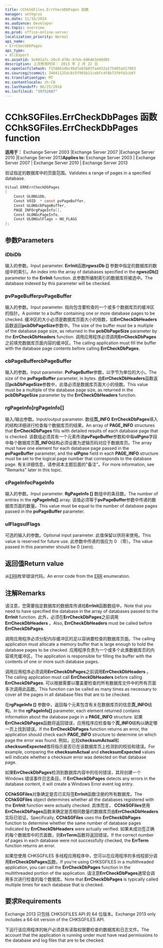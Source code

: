 ```yaml
---
title: CChkSGFiles.ErrCheckDbPages 函数
manager: sethgros
ms.date: 11/16/2014
ms.audience: Developer
ms.topic: overview
ms.prod: office-online-server
localization_priority: Normal
api_name:
- ErrCheckDbPages
api_type:
- dllExport
ms.assetid: 5e981a7c-28cd-470c-b7eb-606463e9dd05
description: 上次修改时间： 2013 年 2 月 22 日
ms.openlocfilehash: f1588b1dbc4bd7e83683fa4432a175405ad17903
ms.sourcegitcommit: 34041125dc8c5f993b21cebfc4f8b72f0fd2cb6f
ms.translationtype: MT
ms.contentlocale: zh-CN
ms.lasthandoff: 06/25/2018
ms.locfileid: "19752687"
---
```

# <a name="cchksgfileserrcheckdbpages-function"></a><span data-ttu-id="5e17c-103">CChkSGFiles.ErrCheckDbPages 函数</span><span class="sxs-lookup"><span data-stu-id="5e17c-103">CChkSGFiles.ErrCheckDbPages function</span></span>

<span data-ttu-id="5e17c-104">**适用于：** Exchange Server 2003 |Exchange Server 2007 |Exchange Server 2010 |Exchange Server 2013</span><span class="sxs-lookup"><span data-stu-id="5e17c-104">**Applies to:** Exchange Server 2003 | Exchange Server 2007 | Exchange Server 2010 | Exchange Server 2013</span></span>
  
<span data-ttu-id="5e17c-105">验证指定的数据库中的页面范围。</span><span class="sxs-lookup"><span data-stu-id="5e17c-105">Validates a range of pages in a specified database.</span></span> 
  
```cs
Vitual ERRErrCheckDbPages  
(
    Const ULONGiDb,
    Const VOID  * const pvPageBuffer,
    Const ULONGcbPageBuffer,
    PAGE_INFOrgPageInfo[],
    Const ULONGcPageInfo,
    Const ULONGulFlags = NO_FLAGS
);

```

## <a name="parameters"></a><span data-ttu-id="5e17c-106">参数</span><span class="sxs-lookup"><span data-stu-id="5e17c-106">Parameters</span></span>

### <a name="idb"></a><span data-ttu-id="5e17c-107">iDb</span><span class="sxs-lookup"><span data-stu-id="5e17c-107">iDb</span></span>
  
<span data-ttu-id="5e17c-108">输入的参数。</span><span class="sxs-lookup"><span data-stu-id="5e17c-108">Input parameter.</span></span> <span data-ttu-id="5e17c-109">**ErrInit**函数**rgwszDb []** 参数中指定的数据库的数组中的索引。</span><span class="sxs-lookup"><span data-stu-id="5e17c-109">An index into the array of databases specified in the **rgwszDb[]** parameter to the **ErrInit** function.</span></span> <span data-ttu-id="5e17c-110">此参数所编制索引的数据库将被选中。</span><span class="sxs-lookup"><span data-stu-id="5e17c-110">The database indexed by this parameter will be checked.</span></span> 
    
### <a name="pvpagebuffer"></a><span data-ttu-id="5e17c-111">pvPageBuffer</span><span class="sxs-lookup"><span data-stu-id="5e17c-111">pvPageBuffer</span></span> 
  
<span data-ttu-id="5e17c-112">输入的参数。</span><span class="sxs-lookup"><span data-stu-id="5e17c-112">Input parameter.</span></span> <span data-ttu-id="5e17c-113">指向包含要检查的一个或多个数据库页的缓冲区的指针。</span><span class="sxs-lookup"><span data-stu-id="5e17c-113">A pointer to a buffer containing one or more database pages to be checked.</span></span> <span data-ttu-id="5e17c-114">缓冲区的大小必须是数据库页面大小的倍数，如**ErrCheckDbHeaders**函数返回**pcbDbPageSize**参数中。</span><span class="sxs-lookup"><span data-stu-id="5e17c-114">The size of the buffer must be a multiple of the database page size, as returned in the **pcbDbPageSize** parameter by the **ErrCheckDbHeaders** function.</span></span> <span data-ttu-id="5e17c-115">调用应用程序必须调用**ErrCheckDbPages**之前填充数据库页面内容的缓冲区。</span><span class="sxs-lookup"><span data-stu-id="5e17c-115">The calling application must fill the buffer with the database page contents before calling **ErrCheckDbPages**.</span></span>
    
### <a name="cbpagebuffer"></a><span data-ttu-id="5e17c-116">cbPageBuffer</span><span class="sxs-lookup"><span data-stu-id="5e17c-116">cbPageBuffer</span></span>
  
<span data-ttu-id="5e17c-117">输入的参数。</span><span class="sxs-lookup"><span data-stu-id="5e17c-117">Input parameter.</span></span> <span data-ttu-id="5e17c-118">**PvPageBuffer**参数，以字节为单位的大小。</span><span class="sxs-lookup"><span data-stu-id="5e17c-118">The size of the **pvPageBuffer** parameter, in bytes.</span></span> <span data-ttu-id="5e17c-119">由**ErrCheckDbHeaders**函数返回**pcbDbPageSize**参数中，此值必须是数据库页面大小的倍数。</span><span class="sxs-lookup"><span data-stu-id="5e17c-119">This value must be a multiple of the database page size, as returned in the **pcbDbPageSize** parameter by the **ErrCheckDbHeaders** function.</span></span> 
    
### <a name="rgpageinfo"></a><span data-ttu-id="5e17c-120">rgPageInfo]</span><span class="sxs-lookup"><span data-stu-id="5e17c-120">rgPageInfo[]</span></span> 
  
<span data-ttu-id="5e17c-121">输入/输出参数。</span><span class="sxs-lookup"><span data-stu-id="5e17c-121">Input/output parameter.</span></span> <span data-ttu-id="5e17c-122">数组**页\_INFO** **ErrCheckDbPages**填入的结构详细进行检查每个数据库页的结果。</span><span class="sxs-lookup"><span data-stu-id="5e17c-122">An array of **PAGE\_INFO** structures that **ErrCheckDbPages** fills with detailed results of each database page that is checked.</span></span> <span data-ttu-id="5e17c-123">该数组必须具有一个元素传递**pvPageBuffer**参数和中每**ulPgno**字段中每个数据库页**页\_INFO**结构必须设置为逻辑页码对应于数据库页。</span><span class="sxs-lookup"><span data-stu-id="5e17c-123">The array must have one element for each database page passed in the **pvPageBuffer** parameter, and the **ulPgno** field in each **PAGE\_INFO** structure must be set to the logical page number that corresponds to the database page.</span></span> <span data-ttu-id="5e17c-124">有关详细信息，请参阅本主题后面的"备注"。</span><span class="sxs-lookup"><span data-stu-id="5e17c-124">For more information, see "Remarks" later in this topic.</span></span> 
    
### <a name="cpageinfo"></a><span data-ttu-id="5e17c-125">cPageInfo</span><span class="sxs-lookup"><span data-stu-id="5e17c-125">cPageInfo</span></span>
  
<span data-ttu-id="5e17c-126">输入的参数。</span><span class="sxs-lookup"><span data-stu-id="5e17c-126">Input parameter.</span></span> <span data-ttu-id="5e17c-127">**RgPageInfo []** 数组中的条目数。</span><span class="sxs-lookup"><span data-stu-id="5e17c-127">The number of entries in the **rgPageInfo[]** array.</span></span> <span data-ttu-id="5e17c-128">该值必须等于**pvPageBuffer**参数中传递的数据库页面的数量。</span><span class="sxs-lookup"><span data-stu-id="5e17c-128">This value must be equal to the number of database pages passed in the **pvPageBuffer** parameter.</span></span> 
    
### <a name="ulflags"></a><span data-ttu-id="5e17c-129">ulFlags</span><span class="sxs-lookup"><span data-stu-id="5e17c-129">ulFlags</span></span> 
  
<span data-ttu-id="5e17c-130">可选的输入的参数。</span><span class="sxs-lookup"><span data-stu-id="5e17c-130">Optional input parameter.</span></span> <span data-ttu-id="5e17c-131">此值保留以供将来使用。</span><span class="sxs-lookup"><span data-stu-id="5e17c-131">This value is reserved for future use.</span></span> <span data-ttu-id="5e17c-132">此参数中传递的值应为 0 （零）。</span><span class="sxs-lookup"><span data-stu-id="5e17c-132">The value passed in this parameter should be 0 (zero).</span></span>
    
## <a name="return-value"></a><span data-ttu-id="5e17c-133">返回值</span><span class="sxs-lookup"><span data-stu-id="5e17c-133">Return value</span></span>

<span data-ttu-id="5e17c-134">从[ERR](cchksgfiles-err-enumeration.md)枚举错误代码。</span><span class="sxs-lookup"><span data-stu-id="5e17c-134">An error code from the [ERR](cchksgfiles-err-enumeration.md) enumeration.</span></span> 
  
## <a name="remarks"></a><span data-ttu-id="5e17c-135">注解</span><span class="sxs-lookup"><span data-stu-id="5e17c-135">Remarks</span></span>

<span data-ttu-id="5e17c-136">请注意，您需要指定数据库的数据库传递给**ErrInit**函数数组中。</span><span class="sxs-lookup"><span data-stu-id="5e17c-136">Note that you need to have specified the database in the array of databases passed to the **ErrInit** function.</span></span> <span data-ttu-id="5e17c-137">此外，必须在**ErrCheckDbPages**之前调用**ErrCheckDbHeaders** 。</span><span class="sxs-lookup"><span data-stu-id="5e17c-137">Also, **ErrCheckDbHeaders** must be called before **ErrCheckDbPages**.</span></span>
  
<span data-ttu-id="5e17c-138">调用应用程序必须分配内存缓冲区的足以容纳要检查的数据库页面。</span><span class="sxs-lookup"><span data-stu-id="5e17c-138">The calling application must allocate a memory buffer that is large enough to hold the database pages to be checked.</span></span> <span data-ttu-id="5e17c-139">应用程序负责为一个或多个此类数据库页的内容填充缓冲区。</span><span class="sxs-lookup"><span data-stu-id="5e17c-139">The application is responsible for filling the buffer with the contents of one or more such database pages.</span></span> 
  
<span data-ttu-id="5e17c-140">调用应用程序必须调用**ErrCheckDbPages**之前调用**ErrCheckDbHeaders** 。</span><span class="sxs-lookup"><span data-stu-id="5e17c-140">The calling application must call **ErrCheckDbHeaders** before calling **ErrCheckDbPages**.</span></span> <span data-ttu-id="5e17c-141">可以根据需要以覆盖要检查的所有数据库文件中的所有页面多次调用此函数。</span><span class="sxs-lookup"><span data-stu-id="5e17c-141">This function can be called as many times as necessary to cover all the pages in all database files that are to be checked.</span></span>
  
<span data-ttu-id="5e17c-142">在**rgPageInfo []** 参数中，返回每个元素包含有关在数据库页的信息**页\_INFO**结构。</span><span class="sxs-lookup"><span data-stu-id="5e17c-142">In the **rgPageInfo[]** parameter, each element returned contains information about the database page in a **PAGE\_INFO** structure.</span></span> <span data-ttu-id="5e17c-143">如果**ErrCheckDbPages**函数将返回错误，应用程序应检查每个**页\_INFO**结构以确定哪一页上找到错误。</span><span class="sxs-lookup"><span data-stu-id="5e17c-143">If the **ErrCheckDbPages** function returns an error, the application should check each **PAGE\_INFO** structure to determine on which page the error was found.</span></span> <span data-ttu-id="5e17c-144">例如，比较**checksumActual**和**checksumExpected**值将指示是否已在该数据库页上检测到的校验和错误。</span><span class="sxs-lookup"><span data-stu-id="5e17c-144">For example, comparing the **checksumActual** and **checksumExpected** values will indicate whether a checksum error was detected on that database page.</span></span> 
  
<span data-ttu-id="5e17c-145">如果**ErrCheckDbPages**检测到数据库内容中的任何错误，其将创建一个 Windows 错误事件日志条目。</span><span class="sxs-lookup"><span data-stu-id="5e17c-145">If **ErrCheckDbPages** detects any errors in the database content, it will create a Windows Error event log entry.</span></span> 
  
<span data-ttu-id="5e17c-146">**CChkSGFiles**对象确定是否已实际签**ErrInit**函数注册的所有数据库。</span><span class="sxs-lookup"><span data-stu-id="5e17c-146">The **CChkSGFiles** object determines whether all the databases registered with the **ErrInit** function were actually checked.</span></span> <span data-ttu-id="5e17c-147">具体而言， **CChkSGFiles**使用**ErrCheckDbPages**函数来确定是否相同数量的数据库页由**ErrCheckDbHeaders**实际已验证。</span><span class="sxs-lookup"><span data-stu-id="5e17c-147">Specifically, **CChkSGFiles** uses the **ErrCheckDbPages** function to determine whether the same number of database pages indicated by **ErrCheckDbHeaders** were actually verified.</span></span> <span data-ttu-id="5e17c-148">如果未成功签正确的每个数据库中的页面数，则**ErrTerm**函数将返回错误。</span><span class="sxs-lookup"><span data-stu-id="5e17c-148">If the correct number of pages in each database were not successfully checked, the **ErrTerm** function returns an error.</span></span> 
  
<span data-ttu-id="5e17c-149">如果您使用 CHKSGFILES 多线程应用程序中，您可以在应用程序的多线程部分调用**ErrCheckDbPages**函数。</span><span class="sxs-lookup"><span data-stu-id="5e17c-149">If you're using CHKSGFILES in a multithreaded application, you can call the **ErrCheckDbPages** function in the multithreaded portion of the application.</span></span> <span data-ttu-id="5e17c-150">请注意**ErrCheckDbPages**通常会调用多次进行检查的每个数据库。</span><span class="sxs-lookup"><span data-stu-id="5e17c-150">Note that **ErrCheckDbPages** is typically called multiple times for each database that is checked.</span></span> 
  
## <a name="requirements"></a><span data-ttu-id="5e17c-151">要求</span><span class="sxs-lookup"><span data-stu-id="5e17c-151">Requirements</span></span>

<span data-ttu-id="5e17c-152">Exchange 2013 只包括 CHKSGFILES API 的 64 位版本。</span><span class="sxs-lookup"><span data-stu-id="5e17c-152">Exchange 2013 only includes a 64-bit version of the CHKSGFILES API.</span></span>
  
<span data-ttu-id="5e17c-153">下运行该应用程序的帐户必须具有读取权限要检查的数据库和日志文件。</span><span class="sxs-lookup"><span data-stu-id="5e17c-153">The account that the application is running under must have read permissions to the database and log files that are to be checked.</span></span>
  

